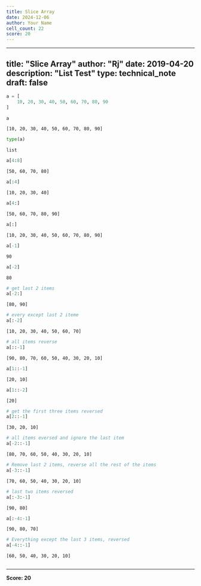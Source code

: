 ```yaml
---
title: Slice Array
date: 2024-12-06
author: Your Name
cell_count: 22
score: 20
---
```


---
title: "Slice Array"
author: "Rj"
date: 2019-04-20
description: "List Test"
type: technical_note
draft: false
---

```python
a = [
    10, 20, 30, 40, 50, 60, 70, 80, 90
]
```


```python
a
```




    [10, 20, 30, 40, 50, 60, 70, 80, 90]




```python
type(a)
```




    list




```python
a[4:8]
```




    [50, 60, 70, 80]




```python
a[:4]
```




    [10, 20, 30, 40]




```python
a[4:]
```




    [50, 60, 70, 80, 90]




```python
a[:]
```




    [10, 20, 30, 40, 50, 60, 70, 80, 90]




```python
a[-1]
```




    90




```python
a[-2]
```




    80




```python
# get last 2 items
a[-2:]
```




    [80, 90]




```python
# every except last 2 iteme
a[:-2]
```




    [10, 20, 30, 40, 50, 60, 70]




```python
# all items reverse
a[::-1]
```




    [90, 80, 70, 60, 50, 40, 30, 20, 10]




```python
a[1::-1]
```




    [20, 10]




```python
a[1::-2]
```




    [20]




```python
# get the first three items reversed
a[2::-1]
```




    [30, 20, 10]




```python
# all items eversed and ignore the last item
a[-2::-1]
```




    [80, 70, 60, 50, 40, 30, 20, 10]




```python
# Remove last 2 items, reverse all the rest of the items
a[-3::-1]
```




    [70, 60, 50, 40, 30, 20, 10]




```python
# last two items reversed
a[:-3:-1]
```




    [90, 80]




```python
a[:-4:-1]
```




    [90, 80, 70]




```python
# Everything except the last 3 items, reversed
a[-4::-1]
```




    [60, 50, 40, 30, 20, 10]




```python

```


---
**Score: 20**